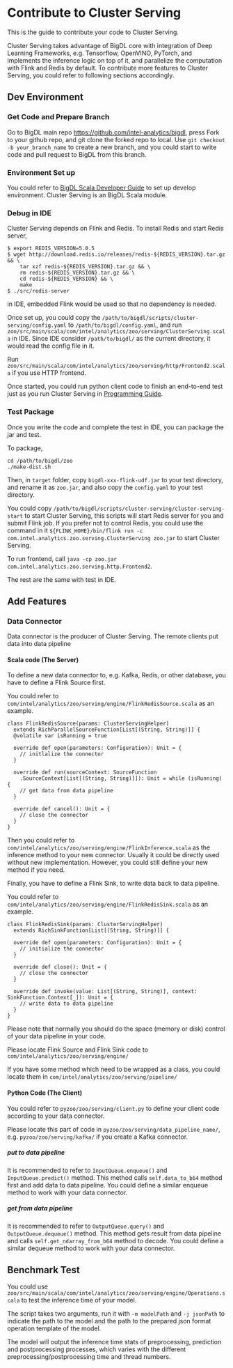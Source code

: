 # Contribute to Cluster Serving

This is the guide to contribute your code to Cluster Serving.

Cluster Serving takes advantage of BigDL core with integration of Deep Learning Frameworks, e.g. Tensorflow, OpenVINO, PyTorch, and implements the inference logic on top of it, and parallelize the computation with Flink and Redis by default. To contribute more features to Cluster Serving, you could refer to following sections accordingly.
## Dev Environment

### Get Code and Prepare Branch
Go to BigDL main repo https://github.com/intel-analytics/bigdl, press Fork to your github repo, and git clone the forked repo to local. Use `git checkout -b your_branch_name` to create a new branch, and you could start to write code and pull request to BigDL from this branch.
### Environment Set up
You could refer to [BigDL Scala Developer Guide](https://bigdl.readthedocs.io/en/latest/doc/UserGuide/develop.html#scala) to set up develop environment. Cluster Serving is an BigDL Scala module.

### Debug in IDE
Cluster Serving depends on Flink and Redis. To install Redis and start Redis server,
```
$ export REDIS_VERSION=5.0.5
$ wget http://download.redis.io/releases/redis-${REDIS_VERSION}.tar.gz && \
    tar xzf redis-${REDIS_VERSION}.tar.gz && \
    rm redis-${REDIS_VERSION}.tar.gz && \
    cd redis-${REDIS_VERSION} && \
    make
$ ./src/redis-server
```
in IDE, embedded Flink would be used so that no dependency is needed.

Once set up, you could copy the `/path/to/bigdl/scripts/cluster-serving/config.yaml` to `/path/to/bigdl/config.yaml`, and run `zoo/src/main/scala/com/intel/analytics/zoo/serving/ClusterServing.scala` in IDE. Since IDE consider `/path/to/bigdl/` as the current directory, it would read the config file in it.

Run `zoo/src/main/scala/com/intel/analytics/zoo/serving/http/Frontend2.scala` if you use HTTP frontend.
 
Once started, you could run python client code to finish an end-to-end test just as you run Cluster Serving in [Programming Guide](https://github.com/intel-analytics/bigdl/blob/master/docs/docs/ClusterServingGuide/ProgrammingGuide.md#4-model-inference).
### Test Package
Once you write the code and complete the test in IDE, you can package the jar and test.

To package,
```
cd /path/to/bigdl/zoo
./make-dist.sh
```
Then, in `target` folder, copy `bigdl-xxx-flink-udf.jar` to your test directory, and rename it as `zoo.jar`, and also copy the `config.yaml` to your test directory.

You could copy `/path/to/bigdl/scripts/cluster-serving/cluster-serving-start` to start Cluster Serving, this scripts will start Redis server for you and submit Flink job. If you prefer not to control Redis, you could use the command in it `${FLINK_HOME}/bin/flink run -c com.intel.analytics.zoo.serving.ClusterServing zoo.jar` to start Cluster Serving.

To run frontend, call `java -cp zoo.jar com.intel.analytics.zoo.serving.http.Frontend2`.

The rest are the same with test in IDE.

## Add Features
### Data Connector
Data connector is the producer of Cluster Serving. The remote clients put data into data pipeline
#### Scala code (The Server)

To define a new data connector to, e.g. Kafka, Redis, or other database, you have to define a Flink Source first.

You could refer to `com/intel/analytics/zoo/serving/engine/FlinkRedisSource.scala` as an example.

```
class FlinkRedisSource(params: ClusterServingHelper)
  extends RichParallelSourceFunction[List[(String, String)]] {
  @volatile var isRunning = true

  override def open(parameters: Configuration): Unit = {
    // initlalize the connector
  }

  override def run(sourceContext: SourceFunction
    .SourceContext[List[(String, String)]]): Unit = while (isRunning) {
    // get data from data pipeline
  }

  override def cancel(): Unit = {
    // close the connector
  }
}
```
Then you could refer to `com/intel/analytics/zoo/serving/engine/FlinkInference.scala` as the inference method to your new connector. Usually it could be directly used without new implementation. However, you could still define your new method if you need.

Finally, you have to define a Flink Sink, to write data back to data pipeline.

You could refer to `com/intel/analytics/zoo/serving/engine/FlinkRedisSink.scala` as an example.

```
class FlinkRedisSink(params: ClusterServingHelper)
  extends RichSinkFunction[List[(String, String)]] {
  
  override def open(parameters: Configuration): Unit = {
    // initialize the connector
  }

  override def close(): Unit = {
    // close the connector
  }

  override def invoke(value: List[(String, String)], context: SinkFunction.Context[_]): Unit = {
    // write data to data pipeline
  }
}
```
Please note that normally you should do the space (memory or disk) control of your data pipeline in your code.


Please locate Flink Source and Flink Sink code to `com/intel/analytics/zoo/serving/engine/`

If you have some method which need to be wrapped as a class, you could locate them in `com/intel/analytics/zoo/serving/pipeline/`
#### Python Code (The Client)
You could refer to `pyzoo/zoo/serving/client.py` to define your client code according to your data connector.

Please locate this part of code in `pyzoo/zoo/serving/data_pipeline_name/`, e.g. `pyzoo/zoo/serving/kafka/` if you create a Kafka connector.
##### put to data pipeline
It is recommended to refer to `InputQueue.enqueue()` and `InputQueue.predict()` method. This method calls `self.data_to_b64` method first and add data to data pipeline. You could define a similar enqueue method to work with your data connector.
##### get from data pipeline
It is recommended to refer to `OutputQueue.query()` and `OutputQueue.dequeue()` method. This method gets result from data pipeline and calls `self.get_ndarray_from_b64` method to decode. You could define a similar dequeue method to work with your data connector.

## Benchmark Test
You could use `zoo/src/main/scala/com/intel/analytics/zoo/serving/engine/Operations.scala` to test the inference time of your model. 

The script takes two arguments, run it with `-m modelPath` and `-j jsonPath` to indicate the path to the model and the path to the prepared json format operation template of the model.

The model will output the inference time stats of preprocessing, prediction and postprocessing processes, which varies with the different preprocessing/postprocessing time and thread numbers.
